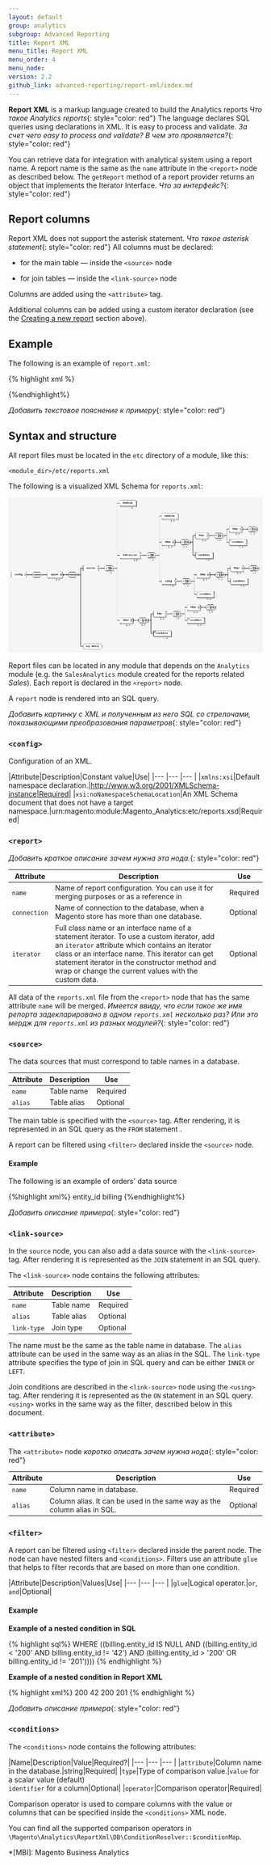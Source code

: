 ```yaml
---
layout: default
group: analytics
subgroup: Advanced Reporting
title: Report XML
menu_title: Report XML
menu_order: 4
menu_node:
version: 2.2
github_link: advanced-reporting/report-xml/index.md
---
```


**Report XML** is a markup language created to build the Analytics reports *Что такое Analytics reports*{: style="color: red"}
The language declares SQL queries using declarations in XML. It is easy to process and validate. *За счет чего easy to process and validate? В чем это проявляется?*{: style="color: red"}

You can retrieve data for integration with analytical system using a report name. 
A report name is the same as the `name` attribute in the `<report>` node as described below.
The `getReport` method of a report provider returns an object that implements the Iterator Interface. *Что за интерфейс?*{: style="color: red"}

## Report columns

Report XML does not support the asterisk statement. *Что такое asterisk statement*{: style="color: red"}
All columns must be declared:

* for the main table — inside the `<source>` node

* for join tables — inside the `<link-source>` node

Columns are added using the `<attribute>` tag.

Additional columns can be added using a custom iterator declaration (see the [Creating a new report](#creating-a-new-report) section above).

## Example

The following is an example of `report.xml`:

{% highlight xml %}
<?xml version="1.0"?>
   <config xmlns:xsi="http://www.w3.org/2001/XMLSchema-instance" xsi:noNamespaceSchemaLocation="urn:magento:module:Magento_Analytics:etc/reports.xsd">
       <report name="modules" connection="default" iterator="Magento\Analytics\Model\ReportXml\ModuleIterator">
           <source name="setup_module">
               <attribute name="module" alias="module_name"/>
               <attribute name="schema_version"/>
               <attribute name="data_version"/>
           </source>
       </report>
       <report name="config_data" connection="default">
           <source name="core_config_data">
               <attribute name="path"/>
               <attribute name="value"/>
           </source>
       </report>
   </config>
{%endhighlight%}

*Добавить текстовое пояснение к примеру*{: style="color: red"}

## Syntax and structure

All report files must be located in the `etc` directory of a module, like this:

```
<module_dir>/etc/reports.xml
```

The following is a visualized XML Schema for `reports.xml`:
 
![A visualized XML Schema for `reports.xml`](./images/report_xsd.png)

Report files can be located in any module that depends on the `Analytics` module (e.g. the `SalesAnalytics` module created for the reports related *Sales*).
Each report is declared in the `<report>` node.

A `report` node is rendered into an SQL query.

*Добавить картинку с XML и полученным из него SQL со стрелочами, показывающими преобразования параметров*{: style="color: red"}

### `<config>`

Configuration of an XML.

|Attribute|Description|Constant value|Use|
|--- |--- |--- |
|`xmlns:xsi`|Default namespace declaration.|http://www.w3.org/2001/XMLSchema-instance|Required|
|`xsi:noNamespaceSchemaLocation`|An XML Schema document that does not have a target namespace.|urn:magento:module:Magento_Analytics:etc/reports.xsd|Required|

### `<report>`

*Добавить краткое описание зачем нужна эта нода.*{: style="color: red"}

|Attribute|Description|Use|
|--- |--- |--- |
|`name`|Name of report configuration. You can use it for merging purposes or as a reference in |Required|
|`connection`|Name of connection to the database, when a Magento store has more than one database.|Optional|
|`iterator`|Full class name or an interface name of a statement iterator. To use a custom iterator, add an `iterator` attribute which contains an iterator class or an interface name. This iterator can get statement iterator in the constructor method and wrap or change the current values with the custom data.|Optional|

All data of the `reports.xml` file from the `<report>` node that has the same attribute `name` will be merged. *Имеется ввиду, что если такое же имя репорта задекларировано в одном `reports.xml` несколько раз? Или это мердж для `reports.xml` из разных модулей?*{: style="color: red"}

### `<source>`

The data sources that must correspond to table names in a database.

|Attribute|Description|Use|
|--- |--- |--- |
|`name`|Table name|Required|
|`alias`|Table alias|Optional|

The main table is specified with the `<source>` tag.
After rendering, it is represented in an SQL query as the `FROM` statement .

A report can be filtered using `<filter>` declared inside the `<source>` node.

#### Example

The following is an example of orders' data source

{%highlight xml%}
<report name="orders" connection="sales">
    <source name="sales_order" alias="sales">
        <attribute name="entity_id"/>
        <attribute name="base_grand_total"/>
        <attribute name="base_tax_amount"/>
        <attribute name="base_shipping_amount"/>
        <attribute name="coupon_code"/>
        <attribute name="created_at"/>
        <attribute name="store_id"/>
        <attribute name="email"/>
        <link-source name="sales_order_address" alias="billing" link-type="left">
            <attribute name="email"/>
            <using glue="and">
                <condition attribute="parent_id" operator="eq" type="identifier">entity_id</condition>
                <condition attribute="address_type" operator="eq" type="value">billing</condition>
            </using>
        </link-source>
    </source>
</report>
{%endhighlight%}

*Добавить описание примера*{: style="color: red"}

### `<link-source>`

In the `source` node, you can also add a data source with the `<link-source>` tag.
After rendering it is represented as the `JOIN` statement in an SQL query.

The `<link-source>` node contains the following attributes:

|Attribute|Description|Use|
|--- |--- |--- |
|`name`|Table name|Required|
|`alias`|Table alias|Optional|
|`link-type`|Join type|Optional|

The name must be the same as the table name in database.
The `alias` attribute can be used in the same way as an alias in the SQL.
The `link-type` attribute specifies the type of join in SQL query and can be either `INNER` or `LEFT`.

Join conditions are described in the `<link-source>` node using the `<using>` tag.
After rendering it is represented as the `ON` statement in an SQL query.
`<using>` works in the same way as the filter, described below in this document.

### `<attribute>`

The `<attribute>` node *коротко описать зачем нужна нода*{: style="color: red"}

|Attribute|Description|Use|
|--- |--- |--- |
|`name`|Column name in database.|Required|
|`alias`|Column alias. It can be used in the same way as the column alias in SQL.|Optional|

### `<filter>`

A report can be filtered using `<filter>` declared inside the parent node.
The node can have nested filters and `<conditions>`.
Filters use an attribute `glue` that helps to filter records that are based on more than one condition.

|Attribute|Description|Values|Use|
|--- |--- |--- |
|`glue`|Logical operator.|`or`, `and`|Optional|

#### Example

**Example of a nested condition in SQL**

{% highlight sql%}
WHERE ((billing.entity_id IS NULL AND ((billing.entity_id < '200' AND billing.entity_id != '42') AND (billing.entity_id > '200' OR billing.entity_id != '201'))))
{% endhighlight %}

**Example of a nested condition in Report XML**

{% highlight xml%}
<filter glue="and">
    <condition attribute="entity_id" operator="null" />
    <filter glue="and">
        <condition attribute="entity_id" operator="lt">200</condition>
        <condition attribute="entity_id" operator="neq">42</condition>
    </filter>
    <filter glue="or">
        <condition attribute="entity_id" operator="gt">200</condition>
        <condition attribute="entity_id" operator="neq">201</condition>
    </filter>
</filter>
{% endhighlight %}

*Добавить описание примера*{: style="color: red"}

### `<conditions>`

The `<conditions>` node contains the following attributes:

|Name|Description|Value|Required?|
|--- |--- |--- |
|`attribute`|Column name in the database.|string|Required|
|`type`|Type of comparison value.|`value` for a scalar value (default)<br/> `identifier` for a column|Optional|
|`operator`|Comparison operator|Required|

Comparison operator is used to compare columns with the value or columns that can be specified inside the `<conditions>` XML node.

You can find all the supported comparison operators in `\Magento\Analytics\ReportXml\DB\ConditionResolver::$conditionMap`.

<!-- LINK DEFINITIONS -->


<!-- ABBREVIATIONS -->
*[MBI]: Magento Business Analytics